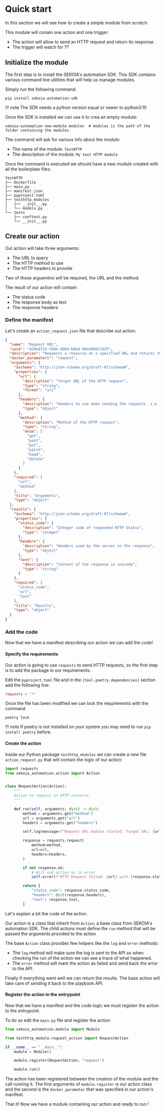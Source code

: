 # Quick start

In this section we will see how to create a simple module from scratch.

This module will conain one action and one trigger:

* The action will allow to send an HTTP request and return its response.
* The trigger will watch for ??

## Initialize the module

The first step is to install the SEKOIA's automation SDK.
This SDK contains various command line utilities that will help us manage modules.

Simply run the following command:

```shell
pip install sekoia-automation-sdk
```

!!! note
    The SDK needs a python version equal or newer to python3.10

Once the SDK is installed we can use it to crea an empty module:

```
sekoia-automation new-module modules  # modules is the path of the folder containing the modules
```

The command will ask for various info about the module:

* The name of the module: `TestHTTP`
* The description of the module: `My test HTTP module`

Once the command is executed we should have a new module created with all the boilerplate files:

```
TestHTTP
├── Dockerfile
├── main.py
├── manifest.json
├── pyproject.toml
├── testhttp_modules
│   ├── __init__.py
│   └── models.py
└── tests
    ├── conftest.py
    └── __init__.py
```


## Create our action

Out action will take three arguments:

* The URL to query
* The HTTP method to use
* The HTTP headers to provide

Two of those arguemtns will be required, the URL and the method.

The result of our action will contain:

* The status code
* The response body as text
* The response headers

### Define the manifest

Let's create an `action_request.json` file that describe out action:

```json
{
  "name": "Request URL",
  "uuid": "429e8715-fdde-4064-b8e8-96e408917d25",
  "description": "Requests a resource at a specified URL and returns the response",
  "docker_parameters": "request",
  "arguments": {
    "$schema": "http://json-schema.org/draft-07/schema#",
    "properties": {
      "url": {
        "description": "Target URL of the HTTP request",
        "type": "string",
        "format": "uri"
      },
      "headers": {
        "description": "Headers to use when sending the requests. i.e. {\"authorization\": \"Bearer foo\"}",
        "type": "object"
      },
      "method": {
        "description": "Method of the HTTP request",
        "type": "string",
        "enum": [
          "get",
          "post",
          "put",
          "patch",
          "head",
          "delete"
        ]
      }
    },
    "required": [
      "url",
      "method"
    ],
    "title": "Arguments",
    "type": "object"
  },
  "results": {
    "$schema": "http://json-schema.org/draft-07/schema#",
    "properties": {
      "status_code": {
        "description": "Integer code of responded HTTP Status",
        "type": "integer"
      },
      "headers": {
        "description": "Headers used by the server in the response",
        "type": "object"
      },
      "text": {
        "description": "Content of the response in unicode",
        "type": "string"
      }
    },
    "required": [
      "status_code",
      "url",
      "text"
    ],
    "title": "Results",
    "type": "object"
  }
}

```

### Add the code

Now that we have a manifest describing our action we can add the code!


#### Specify the requirements

Our action is going to use `requests` to send HTTP requests, so the first step is to add the package in our requirements.

Edit the `pyproject.toml` file and in the `[tool.poetry.dependencies]` section add the following line:

```toml
requests = "*"
```
Once the file has been modified we can lock the requirements with the command

```
poetry lock
```

!!! note
    If poetry is not installed on your system you may need to run `pip install poetry` before.


#### Create the action

Inside our Python package `testhttp_modules` we can create a new file `action_request.py` that will contain the logic of our action:

```python
import requests
from sekoia_automation.action import Action


class RequestAction(Action):
    """
    Action to request an HTTP resource
    """

    def run(self, arguments: dict) -> dict:
        method = arguments.get("method")
        url = arguments.get("url")
        headers = arguments.get("headers")

        self.log(message=f"Request URL module started. Target URL: {url}", level="info")

        response = requests.request(
            method=method,
            url=url,
            headers=headers,
        )

        if not response.ok:
            # Will end action as in error
            self.error(f"HTTP Request failed: {url} with {response.status_code}")

        return {
            "status_code": response.status_code,
            "headers": dict(response.headers),
            "text": response.text,
        }
```

Let's explain a bit the code of the action.

Our action is a class that inherit from `Action`, a base class from SEKOIA's automation SDK.
The child actions must define the `run` method that will be passed the arguments provided to the action

The base `Action` class provides few helpers like the `log` and `error` methods:

* The `log` method will make sure the log is sent to the API so when checking the run of the action we can see a trace of what happened.
* The `error` method will mark the action as failed and send back the error to the API.

Finally if everything went well we can return the results. The base action will take care of sending it back to the playbook API.


#### Register the action in the entrypoint

Now that we have a manifest and the code logic we must register the action to the entrypoint.

To do so edit the `main.py` file and register the action:

```python
from sekoia_automation.module import Module

from testhttp_module.request_action import RequestAction

if __name__ == "__main__":
    module = Module()

    module.register(RequestAction, "request")

    module.run()
```

The action has been registered between the creation of the module and the call running it. The first arguments of `module.register` is our action class and the second is the `docker_parameter` that was specified in our action's manifest.

That it! Now we have a module containing our action and ready to run !